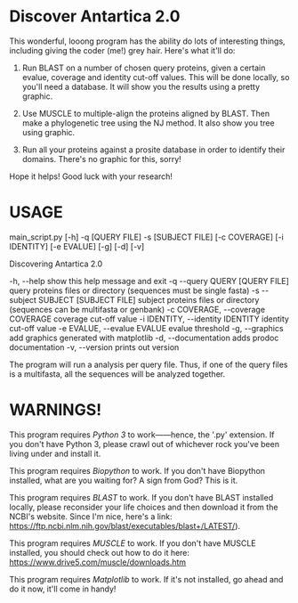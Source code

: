 # Discover Antartica 2.0

This wonderful, looong program has the ability do lots of interesting things, including giving the coder (me!) grey hair.
Here's what it'll do:

  1. Run BLAST on a number of chosen query proteins, given a certain evalue, coverage and identity cut-off values. This will be done locally, so you'll need a database. It will show you the results using a pretty graphic.
  
  2. Use MUSCLE to multiple-align the proteins aligned by BLAST. Then make a phylogenetic tree using the NJ method. It also show you tree using graphic.
  
  3. Run all your proteins against a prosite database in order to identify their domains. There's no graphic for this, sorry!

Hope it helps! Good luck with your research!

# USAGE
  main_script.py [-h] -q [QUERY FILE] -s [SUBJECT FILE] [-c COVERAGE] [-i IDENTITY] [-e EVALUE] [-g] [-d] [-v]
  
  Discovering Antartica 2.0

-h, --help            show this help message and exit
  -q --query QUERY  [QUERY FILE]
                        query proteins files or directory (sequences must be single fasta)
  -s --subject SUBJECT [SUBJECT FILE]
                        subject proteins files or directory (sequences can be multifasta or genbank)
  -c COVERAGE, --coverage COVERAGE
                        coverage cut-off value
  -i IDENTITY, --identity IDENTITY
                        identity cut-off value
  -e EVALUE, --evalue EVALUE
                        evalue threshold
  -g, --graphics        add graphics generated with matplotlib
  -d, --documentation   adds prodoc documentation
  -v, --version         prints out version

The program will run a analysis per query file. Thus, if one of the query files is a multifasta, all the sequences will be analyzed together. 

#  WARNINGS! 
This program requires *Python 3* to work——hence, the '.py' extension. If you don't have Python 3, please crawl out of whichever rock you've been living under and install it.

This program requires *Biopython* to work. If you don't have Biopython installed, what are you waiting for? A sign from God? This is it.

This program requires *BLAST* to work. If you don't have BLAST installed locally, please reconsider your life choices and then download it from the NCBI's website. Since I'm nice, here's a link: https://ftp.ncbi.nlm.nih.gov/blast/executables/blast+/LATEST/).

This program requires *MUSCLE* to work. If you don't have MUSCLE installed, you should check out how to do it here: https://www.drive5.com/muscle/downloads.htm  

This program requires *Matplotlib* to work. If it's not installed, go ahead and do it now, it'll come in handy!


